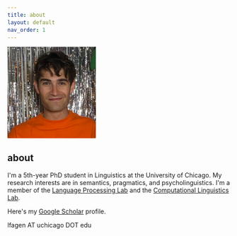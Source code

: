 ```yaml
---
title: about
layout: default
nav_order: 1
---
```


<img src="images/headshot.jpg" alt="what I look like" width="200"/>

## about ##
I'm a 5th-year PhD student in Linguistics at the University of Chicago. My research interests are in semantics, pragmatics, and psycholinguistics. I'm a member of the [Language Processing Lab](https://lucian.uchicago.edu/blogs/lpl/) and the [Computational Linguistics Lab](https://uchicagocompling.github.io/). 

Here's my [Google Scholar](https://scholar.google.com/citations?user=W3f-kgsAAAAJ&hl=en&oi=ao) profile.

lfagen AT uchicago DOT edu
